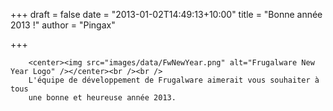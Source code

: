 
+++
draft = false
date = "2013-01-02T14:49:13+10:00"
title = "Bonne année 2013 !"
author = "Pingax"

+++

        <center><img src="images/data/FwNewYear.png" alt="Frugalware New Year Logo" /></center><br /><br />
        L'équipe de développement de Frugalware aimerait vous souhaiter à tous
        une bonne et heureuse année 2013.
        
    